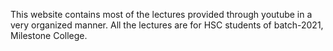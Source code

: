 This website contains most of the lectures provided through youtube in a very organized manner.
All the lectures are for HSC students of batch-2021, Milestone College. 